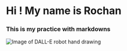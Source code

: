 # Hi ! My name is Rochan
### This is my practice with markdowns

![Image of DALL-E robot hand drawing](https://preview.redd.it/tu0t2whqlyr81.jpg?auto=webp&s=078b43eb4f96b64099c2b1b0b7273404c1354188)
